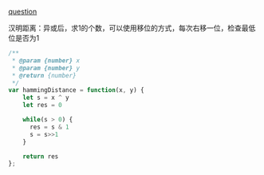 [question](https://leetcode.com/problems/hamming-distance)

汉明距离：异或后，求1的个数，可以使用移位的方式，每次右移一位，检查最低位是否为1

```js
/**
 * @param {number} x
 * @param {number} y
 * @return {number}
 */
var hammingDistance = function(x, y) {
    let s = x ^ y
    let res = 0

    while(s > 0) {
      res = s & 1
      s = s>>1
    }

    return res
};
```
